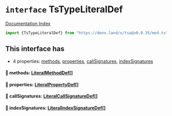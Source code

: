 # `interface` TsTypeLiteralDef

[Documentation Index](../README.md)

```ts
import {TsTypeLiteralDef} from "https://deno.land/x/tsa@v0.0.35/mod.ts"
```

## This interface has

- 4 properties:
[methods](#-methods-literalmethoddef),
[properties](#-properties-literalpropertydef),
[callSignatures](#-callsignatures-literalcallsignaturedef),
[indexSignatures](#-indexsignatures-literalindexsignaturedef)


#### 📄 methods: [LiteralMethodDef](../interface.LiteralMethodDef/README.md)\[]



#### 📄 properties: [LiteralPropertyDef](../interface.LiteralPropertyDef/README.md)\[]



#### 📄 callSignatures: [LiteralCallSignatureDef](../interface.LiteralCallSignatureDef/README.md)\[]



#### 📄 indexSignatures: [LiteralIndexSignatureDef](../interface.LiteralIndexSignatureDef/README.md)\[]



